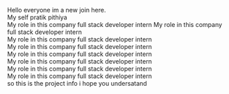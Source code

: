 Hello everyone im a new join here.<br>
My self pratik pithiya<br>
My role in this company full stack developer intern
My role in this company full stack developer intern<br>
My role in this company full stack developer intern<br>
My role in this company full stack developer intern <br>
My role in this company full stack developer intern<br>
My role in this company full stack developer intern<br>
My role in this company full stack developer intern<br>
My role in this company full stack developer intern<br>
so this is the project info i hope you undersatand